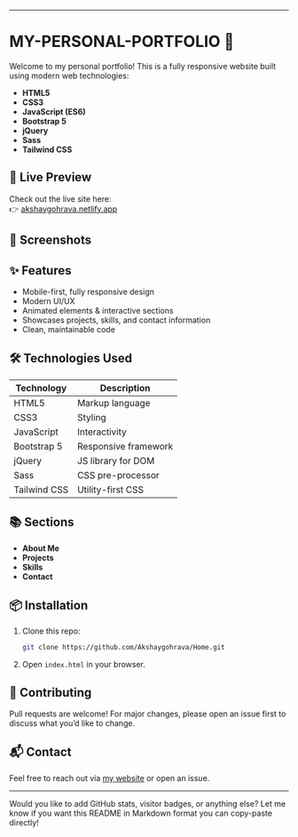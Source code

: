 
---

# MY-PERSONAL-PORTFOLIO 🤠

Welcome to my personal portfolio! This is a fully responsive website built using modern web technologies:

- **HTML5**
- **CSS3**
- **JavaScript (ES6)**
- **Bootstrap 5**
- **jQuery**
- **Sass**
- **Tailwind CSS**

## 🚀 Live Preview

Check out the live site here:  
👉 [akshaygohrava.netlify.app](https://akshaygohrava.netlify.app)

## 📸 Screenshots

<!--
Add screenshots here by uploading images to the repo or linking to hosted images.
Example:
![Home Page](assets/screenshots/home.png)
-->

## ✨ Features

- Mobile-first, fully responsive design
- Modern UI/UX
- Animated elements & interactive sections
- Showcases projects, skills, and contact information
- Clean, maintainable code

## 🛠️ Technologies Used

| Technology   | Description                |
| ------------ | ------------------------- |
| HTML5        | Markup language           |
| CSS3         | Styling                   |
| JavaScript   | Interactivity             |
| Bootstrap 5  | Responsive framework      |
| jQuery       | JS library for DOM        |
| Sass         | CSS pre-processor         |
| Tailwind CSS | Utility-first CSS         |

## 📚 Sections

- **About Me**
- **Projects**
- **Skills**
- **Contact**

## 📦 Installation

1. Clone this repo:
   ```bash
   git clone https://github.com/Akshaygohrava/Home.git
   ```
2. Open `index.html` in your browser.

## 🤝 Contributing

Pull requests are welcome! For major changes, please open an issue first to discuss what you’d like to change.

## 📬 Contact

Feel free to reach out via [my website](https://akshaygohrava.netlify.app) or open an issue.

---

Would you like to add GitHub stats, visitor badges, or anything else? Let me know if you want this README in Markdown format you can copy-paste directly!
